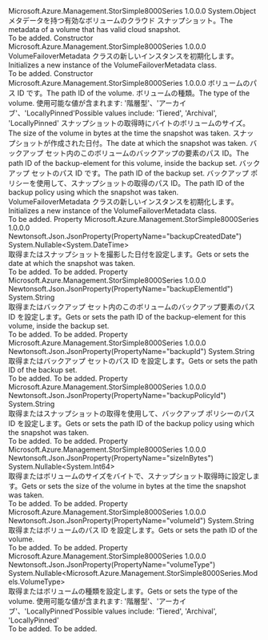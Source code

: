 <Type Name="VolumeFailoverMetadata" FullName="Microsoft.Azure.Management.StorSimple8000Series.Models.VolumeFailoverMetadata">
  <TypeSignature Language="C#" Value="public class VolumeFailoverMetadata" />
  <TypeSignature Language="ILAsm" Value=".class public auto ansi beforefieldinit VolumeFailoverMetadata extends System.Object" />
  <TypeSignature Language="DocId" Value="T:Microsoft.Azure.Management.StorSimple8000Series.Models.VolumeFailoverMetadata" />
  <TypeSignature Language="VB.NET" Value="Public Class VolumeFailoverMetadata" />
  <TypeSignature Language="F#" Value="type VolumeFailoverMetadata = class" />
  <AssemblyInfo>
    <AssemblyName>Microsoft.Azure.Management.StorSimple8000Series</AssemblyName>
    <AssemblyVersion>1.0.0.0</AssemblyVersion>
  </AssemblyInfo>
  <Base>
    <BaseTypeName>System.Object</BaseTypeName>
  </Base>
  <Interfaces />
  <Docs>
    <summary>
            <span data-ttu-id="e04b2-101">メタデータを持つ有効なボリュームのクラウド スナップショット。</span><span class="sxs-lookup"><span data-stu-id="e04b2-101">The metadata of a volume that has valid cloud snapshot.</span></span>
            </summary>
    <remarks>To be added.</remarks>
  </Docs>
  <Members>
    <Member MemberName=".ctor">
      <MemberSignature Language="C#" Value="public VolumeFailoverMetadata ();" />
      <MemberSignature Language="ILAsm" Value=".method public hidebysig specialname rtspecialname instance void .ctor() cil managed" />
      <MemberSignature Language="DocId" Value="M:Microsoft.Azure.Management.StorSimple8000Series.Models.VolumeFailoverMetadata.#ctor" />
      <MemberSignature Language="VB.NET" Value="Public Sub New ()" />
      <MemberType>Constructor</MemberType>
      <AssemblyInfo>
        <AssemblyName>Microsoft.Azure.Management.StorSimple8000Series</AssemblyName>
        <AssemblyVersion>1.0.0.0</AssemblyVersion>
      </AssemblyInfo>
      <Parameters />
      <Docs>
        <summary>
            <span data-ttu-id="e04b2-102">VolumeFailoverMetadata クラスの新しいインスタンスを初期化します。</span><span class="sxs-lookup"><span data-stu-id="e04b2-102">Initializes a new instance of the VolumeFailoverMetadata class.</span></span>
            </summary>
        <remarks>To be added.</remarks>
      </Docs>
    </Member>
    <Member MemberName=".ctor">
      <MemberSignature Language="C#" Value="public VolumeFailoverMetadata (string volumeId = null, Nullable&lt;Microsoft.Azure.Management.StorSimple8000Series.Models.VolumeType&gt; volumeType = null, Nullable&lt;long&gt; sizeInBytes = null, Nullable&lt;DateTime&gt; backupCreatedDate = null, string backupElementId = null, string backupId = null, string backupPolicyId = null);" />
      <MemberSignature Language="ILAsm" Value=".method public hidebysig specialname rtspecialname instance void .ctor(string volumeId, valuetype System.Nullable`1&lt;valuetype Microsoft.Azure.Management.StorSimple8000Series.Models.VolumeType&gt; volumeType, valuetype System.Nullable`1&lt;int64&gt; sizeInBytes, valuetype System.Nullable`1&lt;valuetype System.DateTime&gt; backupCreatedDate, string backupElementId, string backupId, string backupPolicyId) cil managed" />
      <MemberSignature Language="DocId" Value="M:Microsoft.Azure.Management.StorSimple8000Series.Models.VolumeFailoverMetadata.#ctor(System.String,System.Nullable{Microsoft.Azure.Management.StorSimple8000Series.Models.VolumeType},System.Nullable{System.Int64},System.Nullable{System.DateTime},System.String,System.String,System.String)" />
      <MemberSignature Language="VB.NET" Value="Public Sub New (Optional volumeId As String = null, Optional volumeType As Nullable(Of VolumeType) = null, Optional sizeInBytes As Nullable(Of Long) = null, Optional backupCreatedDate As Nullable(Of DateTime) = null, Optional backupElementId As String = null, Optional backupId As String = null, Optional backupPolicyId As String = null)" />
      <MemberSignature Language="F#" Value="new Microsoft.Azure.Management.StorSimple8000Series.Models.VolumeFailoverMetadata : string * Nullable&lt;Microsoft.Azure.Management.StorSimple8000Series.Models.VolumeType&gt; * Nullable&lt;int64&gt; * Nullable&lt;DateTime&gt; * string * string * string -&gt; Microsoft.Azure.Management.StorSimple8000Series.Models.VolumeFailoverMetadata" Usage="new Microsoft.Azure.Management.StorSimple8000Series.Models.VolumeFailoverMetadata (volumeId, volumeType, sizeInBytes, backupCreatedDate, backupElementId, backupId, backupPolicyId)" />
      <MemberType>Constructor</MemberType>
      <AssemblyInfo>
        <AssemblyName>Microsoft.Azure.Management.StorSimple8000Series</AssemblyName>
        <AssemblyVersion>1.0.0.0</AssemblyVersion>
      </AssemblyInfo>
      <Parameters>
        <Parameter Name="volumeId" Type="System.String" />
        <Parameter Name="volumeType" Type="System.Nullable&lt;Microsoft.Azure.Management.StorSimple8000Series.Models.VolumeType&gt;" />
        <Parameter Name="sizeInBytes" Type="System.Nullable&lt;System.Int64&gt;" />
        <Parameter Name="backupCreatedDate" Type="System.Nullable&lt;System.DateTime&gt;" />
        <Parameter Name="backupElementId" Type="System.String" />
        <Parameter Name="backupId" Type="System.String" />
        <Parameter Name="backupPolicyId" Type="System.String" />
      </Parameters>
      <Docs>
        <param name="volumeId"><span data-ttu-id="e04b2-103">ボリュームのパス ID です。</span><span class="sxs-lookup"><span data-stu-id="e04b2-103">The path ID of the volume.</span></span></param>
        <param name="volumeType"><span data-ttu-id="e04b2-104">ボリュームの種類。</span><span class="sxs-lookup"><span data-stu-id="e04b2-104">The type of the volume.</span></span> <span data-ttu-id="e04b2-105">使用可能な値が含まれます: '階層型'、'アーカイブ'、'LocallyPinned'</span><span class="sxs-lookup"><span data-stu-id="e04b2-105">Possible values include: 'Tiered', 'Archival', 'LocallyPinned'</span></span></param>
        <param name="sizeInBytes"><span data-ttu-id="e04b2-106">スナップショットの取得時にバイトのボリュームのサイズ。</span><span class="sxs-lookup"><span data-stu-id="e04b2-106">The size of the volume in bytes at the time the snapshot was taken.</span></span></param>
        <param name="backupCreatedDate"><span data-ttu-id="e04b2-107">スナップショットが作成された日付。</span><span class="sxs-lookup"><span data-stu-id="e04b2-107">The date at which the snapshot was taken.</span></span></param>
        <param name="backupElementId"><span data-ttu-id="e04b2-108">バックアップ セット内のこのボリュームのバックアップの要素のパス ID。</span><span class="sxs-lookup"><span data-stu-id="e04b2-108">The path ID of the backup-element for this volume, inside the backup set.</span></span></param>
        <param name="backupId"><span data-ttu-id="e04b2-109">バックアップ セットのパス ID です。</span><span class="sxs-lookup"><span data-stu-id="e04b2-109">The path ID of the backup set.</span></span></param>
        <param name="backupPolicyId"><span data-ttu-id="e04b2-110">バックアップ ポリシーを使用して、スナップショットの取得のパス ID。</span><span class="sxs-lookup"><span data-stu-id="e04b2-110">The path ID of the backup policy using which the snapshot was taken.</span></span></param>
        <summary>
            <span data-ttu-id="e04b2-111">VolumeFailoverMetadata クラスの新しいインスタンスを初期化します。</span><span class="sxs-lookup"><span data-stu-id="e04b2-111">Initializes a new instance of the VolumeFailoverMetadata class.</span></span>
            </summary>
        <remarks>To be added.</remarks>
      </Docs>
    </Member>
    <Member MemberName="BackupCreatedDate">
      <MemberSignature Language="C#" Value="public Nullable&lt;DateTime&gt; BackupCreatedDate { get; set; }" />
      <MemberSignature Language="ILAsm" Value=".property instance valuetype System.Nullable`1&lt;valuetype System.DateTime&gt; BackupCreatedDate" />
      <MemberSignature Language="DocId" Value="P:Microsoft.Azure.Management.StorSimple8000Series.Models.VolumeFailoverMetadata.BackupCreatedDate" />
      <MemberSignature Language="VB.NET" Value="Public Property BackupCreatedDate As Nullable(Of DateTime)" />
      <MemberSignature Language="F#" Value="member this.BackupCreatedDate : Nullable&lt;DateTime&gt; with get, set" Usage="Microsoft.Azure.Management.StorSimple8000Series.Models.VolumeFailoverMetadata.BackupCreatedDate" />
      <MemberType>Property</MemberType>
      <AssemblyInfo>
        <AssemblyName>Microsoft.Azure.Management.StorSimple8000Series</AssemblyName>
        <AssemblyVersion>1.0.0.0</AssemblyVersion>
      </AssemblyInfo>
      <Attributes>
        <Attribute>
          <AttributeName>Newtonsoft.Json.JsonProperty(PropertyName="backupCreatedDate")</AttributeName>
        </Attribute>
      </Attributes>
      <ReturnValue>
        <ReturnType>System.Nullable&lt;System.DateTime&gt;</ReturnType>
      </ReturnValue>
      <Docs>
        <summary>
            <span data-ttu-id="e04b2-112">取得またはスナップショットを撮影した日付を設定します。</span><span class="sxs-lookup"><span data-stu-id="e04b2-112">Gets or sets the date at which the snapshot was taken.</span></span>
            </summary>
        <value>To be added.</value>
        <remarks>To be added.</remarks>
      </Docs>
    </Member>
    <Member MemberName="BackupElementId">
      <MemberSignature Language="C#" Value="public string BackupElementId { get; set; }" />
      <MemberSignature Language="ILAsm" Value=".property instance string BackupElementId" />
      <MemberSignature Language="DocId" Value="P:Microsoft.Azure.Management.StorSimple8000Series.Models.VolumeFailoverMetadata.BackupElementId" />
      <MemberSignature Language="VB.NET" Value="Public Property BackupElementId As String" />
      <MemberSignature Language="F#" Value="member this.BackupElementId : string with get, set" Usage="Microsoft.Azure.Management.StorSimple8000Series.Models.VolumeFailoverMetadata.BackupElementId" />
      <MemberType>Property</MemberType>
      <AssemblyInfo>
        <AssemblyName>Microsoft.Azure.Management.StorSimple8000Series</AssemblyName>
        <AssemblyVersion>1.0.0.0</AssemblyVersion>
      </AssemblyInfo>
      <Attributes>
        <Attribute>
          <AttributeName>Newtonsoft.Json.JsonProperty(PropertyName="backupElementId")</AttributeName>
        </Attribute>
      </Attributes>
      <ReturnValue>
        <ReturnType>System.String</ReturnType>
      </ReturnValue>
      <Docs>
        <summary>
            <span data-ttu-id="e04b2-113">取得またはバックアップ セット内のこのボリュームのバックアップ要素のパス ID を設定します。</span><span class="sxs-lookup"><span data-stu-id="e04b2-113">Gets or sets the path ID of the backup-element for this volume, inside the backup set.</span></span>
            </summary>
        <value>To be added.</value>
        <remarks>To be added.</remarks>
      </Docs>
    </Member>
    <Member MemberName="BackupId">
      <MemberSignature Language="C#" Value="public string BackupId { get; set; }" />
      <MemberSignature Language="ILAsm" Value=".property instance string BackupId" />
      <MemberSignature Language="DocId" Value="P:Microsoft.Azure.Management.StorSimple8000Series.Models.VolumeFailoverMetadata.BackupId" />
      <MemberSignature Language="VB.NET" Value="Public Property BackupId As String" />
      <MemberSignature Language="F#" Value="member this.BackupId : string with get, set" Usage="Microsoft.Azure.Management.StorSimple8000Series.Models.VolumeFailoverMetadata.BackupId" />
      <MemberType>Property</MemberType>
      <AssemblyInfo>
        <AssemblyName>Microsoft.Azure.Management.StorSimple8000Series</AssemblyName>
        <AssemblyVersion>1.0.0.0</AssemblyVersion>
      </AssemblyInfo>
      <Attributes>
        <Attribute>
          <AttributeName>Newtonsoft.Json.JsonProperty(PropertyName="backupId")</AttributeName>
        </Attribute>
      </Attributes>
      <ReturnValue>
        <ReturnType>System.String</ReturnType>
      </ReturnValue>
      <Docs>
        <summary>
            <span data-ttu-id="e04b2-114">取得またはバックアップ セットのパス ID を設定します。</span><span class="sxs-lookup"><span data-stu-id="e04b2-114">Gets or sets the path ID of the backup set.</span></span>
            </summary>
        <value>To be added.</value>
        <remarks>To be added.</remarks>
      </Docs>
    </Member>
    <Member MemberName="BackupPolicyId">
      <MemberSignature Language="C#" Value="public string BackupPolicyId { get; set; }" />
      <MemberSignature Language="ILAsm" Value=".property instance string BackupPolicyId" />
      <MemberSignature Language="DocId" Value="P:Microsoft.Azure.Management.StorSimple8000Series.Models.VolumeFailoverMetadata.BackupPolicyId" />
      <MemberSignature Language="VB.NET" Value="Public Property BackupPolicyId As String" />
      <MemberSignature Language="F#" Value="member this.BackupPolicyId : string with get, set" Usage="Microsoft.Azure.Management.StorSimple8000Series.Models.VolumeFailoverMetadata.BackupPolicyId" />
      <MemberType>Property</MemberType>
      <AssemblyInfo>
        <AssemblyName>Microsoft.Azure.Management.StorSimple8000Series</AssemblyName>
        <AssemblyVersion>1.0.0.0</AssemblyVersion>
      </AssemblyInfo>
      <Attributes>
        <Attribute>
          <AttributeName>Newtonsoft.Json.JsonProperty(PropertyName="backupPolicyId")</AttributeName>
        </Attribute>
      </Attributes>
      <ReturnValue>
        <ReturnType>System.String</ReturnType>
      </ReturnValue>
      <Docs>
        <summary>
            <span data-ttu-id="e04b2-115">取得またはスナップショットの取得を使用して、バックアップ ポリシーのパス ID を設定します。</span><span class="sxs-lookup"><span data-stu-id="e04b2-115">Gets or sets the path ID of the backup policy using which the snapshot was taken.</span></span>
            </summary>
        <value>To be added.</value>
        <remarks>To be added.</remarks>
      </Docs>
    </Member>
    <Member MemberName="SizeInBytes">
      <MemberSignature Language="C#" Value="public Nullable&lt;long&gt; SizeInBytes { get; set; }" />
      <MemberSignature Language="ILAsm" Value=".property instance valuetype System.Nullable`1&lt;int64&gt; SizeInBytes" />
      <MemberSignature Language="DocId" Value="P:Microsoft.Azure.Management.StorSimple8000Series.Models.VolumeFailoverMetadata.SizeInBytes" />
      <MemberSignature Language="VB.NET" Value="Public Property SizeInBytes As Nullable(Of Long)" />
      <MemberSignature Language="F#" Value="member this.SizeInBytes : Nullable&lt;int64&gt; with get, set" Usage="Microsoft.Azure.Management.StorSimple8000Series.Models.VolumeFailoverMetadata.SizeInBytes" />
      <MemberType>Property</MemberType>
      <AssemblyInfo>
        <AssemblyName>Microsoft.Azure.Management.StorSimple8000Series</AssemblyName>
        <AssemblyVersion>1.0.0.0</AssemblyVersion>
      </AssemblyInfo>
      <Attributes>
        <Attribute>
          <AttributeName>Newtonsoft.Json.JsonProperty(PropertyName="sizeInBytes")</AttributeName>
        </Attribute>
      </Attributes>
      <ReturnValue>
        <ReturnType>System.Nullable&lt;System.Int64&gt;</ReturnType>
      </ReturnValue>
      <Docs>
        <summary>
            <span data-ttu-id="e04b2-116">取得またはボリュームのサイズをバイトで、スナップショット取得時に設定します。</span><span class="sxs-lookup"><span data-stu-id="e04b2-116">Gets or sets the size of the volume in bytes at the time the snapshot was taken.</span></span>
            </summary>
        <value>To be added.</value>
        <remarks>To be added.</remarks>
      </Docs>
    </Member>
    <Member MemberName="VolumeId">
      <MemberSignature Language="C#" Value="public string VolumeId { get; set; }" />
      <MemberSignature Language="ILAsm" Value=".property instance string VolumeId" />
      <MemberSignature Language="DocId" Value="P:Microsoft.Azure.Management.StorSimple8000Series.Models.VolumeFailoverMetadata.VolumeId" />
      <MemberSignature Language="VB.NET" Value="Public Property VolumeId As String" />
      <MemberSignature Language="F#" Value="member this.VolumeId : string with get, set" Usage="Microsoft.Azure.Management.StorSimple8000Series.Models.VolumeFailoverMetadata.VolumeId" />
      <MemberType>Property</MemberType>
      <AssemblyInfo>
        <AssemblyName>Microsoft.Azure.Management.StorSimple8000Series</AssemblyName>
        <AssemblyVersion>1.0.0.0</AssemblyVersion>
      </AssemblyInfo>
      <Attributes>
        <Attribute>
          <AttributeName>Newtonsoft.Json.JsonProperty(PropertyName="volumeId")</AttributeName>
        </Attribute>
      </Attributes>
      <ReturnValue>
        <ReturnType>System.String</ReturnType>
      </ReturnValue>
      <Docs>
        <summary>
            <span data-ttu-id="e04b2-117">取得またはボリュームのパス ID を設定します。</span><span class="sxs-lookup"><span data-stu-id="e04b2-117">Gets or sets the path ID of the volume.</span></span>
            </summary>
        <value>To be added.</value>
        <remarks>To be added.</remarks>
      </Docs>
    </Member>
    <Member MemberName="VolumeType">
      <MemberSignature Language="C#" Value="public Nullable&lt;Microsoft.Azure.Management.StorSimple8000Series.Models.VolumeType&gt; VolumeType { get; set; }" />
      <MemberSignature Language="ILAsm" Value=".property instance valuetype System.Nullable`1&lt;valuetype Microsoft.Azure.Management.StorSimple8000Series.Models.VolumeType&gt; VolumeType" />
      <MemberSignature Language="DocId" Value="P:Microsoft.Azure.Management.StorSimple8000Series.Models.VolumeFailoverMetadata.VolumeType" />
      <MemberSignature Language="VB.NET" Value="Public Property VolumeType As Nullable(Of VolumeType)" />
      <MemberSignature Language="F#" Value="member this.VolumeType : Nullable&lt;Microsoft.Azure.Management.StorSimple8000Series.Models.VolumeType&gt; with get, set" Usage="Microsoft.Azure.Management.StorSimple8000Series.Models.VolumeFailoverMetadata.VolumeType" />
      <MemberType>Property</MemberType>
      <AssemblyInfo>
        <AssemblyName>Microsoft.Azure.Management.StorSimple8000Series</AssemblyName>
        <AssemblyVersion>1.0.0.0</AssemblyVersion>
      </AssemblyInfo>
      <Attributes>
        <Attribute>
          <AttributeName>Newtonsoft.Json.JsonProperty(PropertyName="volumeType")</AttributeName>
        </Attribute>
      </Attributes>
      <ReturnValue>
        <ReturnType>System.Nullable&lt;Microsoft.Azure.Management.StorSimple8000Series.Models.VolumeType&gt;</ReturnType>
      </ReturnValue>
      <Docs>
        <summary>
            <span data-ttu-id="e04b2-118">取得またはボリュームの種類を設定します。</span><span class="sxs-lookup"><span data-stu-id="e04b2-118">Gets or sets the type of the volume.</span></span> <span data-ttu-id="e04b2-119">使用可能な値が含まれます: '階層型'、'アーカイブ'、'LocallyPinned'</span><span class="sxs-lookup"><span data-stu-id="e04b2-119">Possible values include: 'Tiered', 'Archival', 'LocallyPinned'</span></span>
            </summary>
        <value>To be added.</value>
        <remarks>To be added.</remarks>
      </Docs>
    </Member>
  </Members>
</Type>